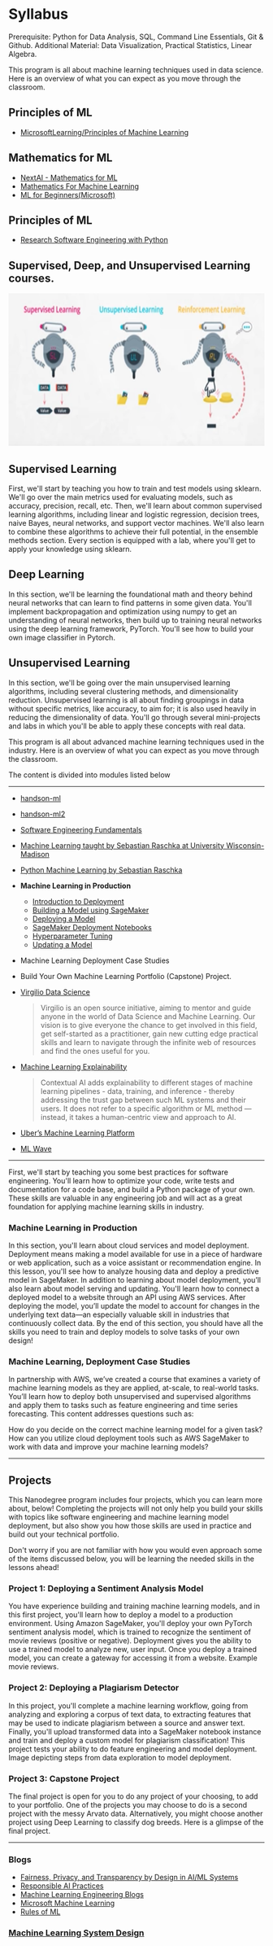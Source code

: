 # Syllabus

Prerequisite:
Python for Data Analysis, SQL, Command Line Essentials, Git & Github.
Additional Material: Data Visualization, Practical Statistics, Linear Algebra.

This program is all about machine learning techniques used in data science. Here is an overview of what you can expect as you move through the classroom.

## Principles of ML

* [MicrosoftLearning/Principles of Machine Learning](https://github.com/MicrosoftLearning/Principles-of-Machine-Learning-Python)

## Mathematics for ML

* [NextAI - Mathematics for ML](https://github.com/NEXTCanada/NextAI-MachineLearning)
* [Mathematics For Machine Learning](https://github.com/mml-book/mml-book.github.io)
* [ML for Beginners(Microsoft)](https://github.com/microsoft/ML-For-Beginners)

## Principles of ML

* [Research Software Engineering with Python](https://alan-turing-institute.github.io/rse-course/html/index.html) 

## Supervised, Deep, and Unsupervised Learning courses.
<img src="/Visual Representations/Types of Machine Learning.png" width="700" height="300"/></p>

## Supervised Learning
First, we'll start by teaching you how to train and test models using sklearn. We'll go over the main metrics used for evaluating models, such as accuracy, precision, recall, etc. Then, we'll learn about common supervised learning algorithms, including linear and logistic regression, decision trees, naive Bayes, neural networks, and support vector machines. We'll also learn to combine these algorithms to achieve their full potential, in the ensemble methods section. Every section is equipped with a lab, where you'll get to apply your knowledge using sklearn.

## Deep Learning
In this section, we'll be learning the foundational math and theory behind neural networks that can learn to find patterns in some given data. You'll implement backpropagation and optimization using numpy to get an understanding of neural networks, then build up to training neural networks using the deep learning framework, PyTorch. You'll see how to build your own image classifier in Pytorch.

## Unsupervised Learning
In this section, we'll be going over the main unsupervised learning algorithms, including several clustering methods, and dimensionality reduction. Unsupervised learning is all about finding groupings in data without specific metrics, like accuracy, to aim for; it is also used heavily in reducing the dimensionality of data. You'll go through several mini-projects and labs in which you'll be able to apply these concepts with real data.

This program is all about advanced machine learning techniques used in the industry. Here is an overview of what you can expect as you move through the classroom.

The content is divided into modules listed below

-----

* [handson-ml](https://github.com/ageron/handson-ml)
* [handson-ml2](https://github.com/ageron/handson-ml2)
* [Software Engineering Fundamentals](/Notes/Software_Engineering.md)
* [Machine Learning taught by Sebastian Raschka at University Wisconsin-Madison](https://github.com/rasbt/stat479-machine-learning-fs19)
* [Python Machine Learning by Sebastian Raschka](https://github.com/rasbt/python-machine-learning-book-2nd-edition)
* <b>Machine Learning in Production</b>
    * [Introduction to Deployment](/Notes/Machine_Learning_in_Production.md)
    * [Building a Model using SageMaker](/Notes/Build_Model_in_SageMaker.md)
    * [Deploying a Model](/Notes/Deploying_Model_SageMaker.md)
    * [SageMaker Deployment Notebooks](https://github.com/udacity/sagemaker-deployment)
    * [Hyperparameter Tuning](/Notes/Hyperparameter_Tuning.md)
    * [Updating a Model](/Notes/Updating_Model.md)
    
* Machine Learning Deployment Case Studies
* Build Your Own Machine Learning Portfolio (Capstone) Project.
   
* [Virgilio Data Science](https://virgili0.github.io/Virgilio/)
   >Virgilio is an open source initiative, aiming to mentor and guide anyone in the world of Data Science and Machine Learning. Our vision is to give everyone the chance to get involved in this field, get self-started as a practitioner, gain new cutting edge practical skills and learn to navigate through the infinite web of resources and find the ones useful for you.
* [Machine Learning Explainability](https://github.com/SAP/contextual-ai)
   >Contextual AI adds explainability to different stages of machine learning pipelines - data, training, and inference - thereby addressing the trust gap between such ML systems and their users. It does not refer to a specific algorithm or ML method — instead, it takes a human-centric view and approach to AI.
* [Uber’s Machine Learning Platform](https://eng.uber.com/michelangelo-machine-learning-platform/#They)
* [ML Wave](https://mlwave.com)
----

First, we'll start by teaching you some best practices for software engineering. You'll learn how to optimize your code, write tests and documentation for a code base, and build a Python package of your own. These skills are valuable in any engineering job and will act as a great foundation for applying machine learning skills in industry.

### Machine Learning in Production
In this section, you'll learn about cloud services and model deployment. Deployment means making a model available for use in a piece of hardware or web application, such as a voice assistant or recommendation engine. In this lesson, you'll see how to analyze housing data and deploy a predictive model in SageMaker. In addition to learning about model deployment, you’ll also learn about model serving and updating. You'll learn how to connect a deployed model to a website through an API using AWS services. After deploying the model, you’ll update the model to account for changes in the underlying text data—an especially valuable skill in industries that continuously collect data. By the end of this section, you should have all the skills you need to train and deploy models to solve tasks of your own design!

### Machine Learning, Deployment Case Studies
In partnership with AWS, we’ve created a course that examines a variety of machine learning models as they are applied, at-scale, to real-world tasks. You’ll learn how to deploy both unsupervised and supervised algorithms and apply them to tasks such as feature engineering and time series forecasting. This content addresses questions such as:

How do you decide on the correct machine learning model for a given task?
How can you utilize cloud deployment tools such as AWS SageMaker to work with data and improve your machine learning models?

-----

## Projects

This Nanodegree program includes four projects, which you can learn more about, below! Completing the projects will not only help you build your skills with topics like software engineering and machine learning model deployment, but also show you how those skills are used in practice and build out your technical portfolio.

Don't worry if you are not familiar with how you would even approach some of the items discussed below, you will be learning the needed skills in the lessons ahead!

### Project 1: Deploying a Sentiment Analysis Model
You have experience building and training machine learning models, and in this first project, you'll learn how to deploy a model to a production environment. Using Amazon SageMaker, you'll deploy your own PyTorch sentiment analysis model, which is trained to recognize the sentiment of movie reviews (positive or negative). Deployment gives you the ability to use a trained model to analyze new, user input. Once you deploy a trained model, you can create a gateway for accessing it from a website.
Example movie reviews.

### Project 2: Deploying a Plagiarism Detector
In this project, you'll complete a machine learning workflow, going from analyzing and exploring a corpus of text data, to extracting features that may be used to indicate plagiarism between a source and answer text. Finally, you'll upload transformed data into a SageMaker notebook instance and train and deploy a custom model for plagiarism classification! This project tests your ability to do feature engineering and model deployment.
Image depicting steps from data exploration to model deployment.

### Project 3: Capstone Project
The final project is open for you to do any project of your choosing, to add to your portfolio. One of the projects you may choose to do is a second project with the messy Arvato data. Alternatively, you might choose another project using Deep Learning to classify dog breeds. Here is a glimpse of the final project.

----

### Blogs

* [Fairness, Privacy, and Transparency by Design in AI/ML Systems](https://engineering.linkedin.com/blog/2019/fairness-privacy-transparency-by-design)
* [Responsible AI Practices](https://ai.google/responsibilities/responsible-ai-practices/)
* [Machine Learning Engineering Blogs](https://github.com/eugeneyan/applied-ml#data-engineering)
* [Microsoft Machine Learning](https://github.com/microsoft/machine-learning-collection)
* [Rules of ML](https://developers.google.com/machine-learning/guides/rules-of-ml)

### [Machine Learning System Design](https://github.com/chiphuyen/machine-learning-systems-design)
